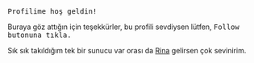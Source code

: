 <kbd> Profilime <kbd> hoş geldin!

Buraya göz attığın için teşekkürler, bu profili sevdiysen lütfen, <kbd> Follow <kbd> butonuna tıkla.

Sık sık takıldığım tek bir sunucu var orası da [Rina](https://discord.gg/DGtAM8bj8u) gelirsen çok sevinirim.
